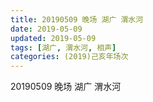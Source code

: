 ```yaml
---
title: 20190509 晚场 湖广 渭水河
date: 2019-05-09
updated: 2019-05-09
tags: [湖广, 渭水河, 相声]
categories: (2019)己亥年场次
---
```

20190509 晚场 湖广 渭水河